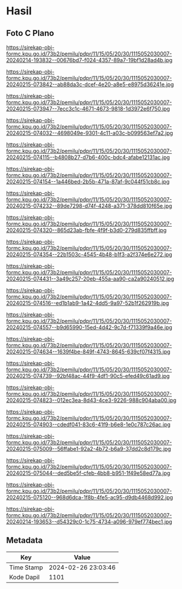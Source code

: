 # Hasil

## Foto C Plano

https://sirekap-obj-formc.kpu.go.id/73b2/pemilu/pdpr/11/15/05/20/30/1115052030007-20240214-193832--00676bd7-f024-4357-89a7-19bf1d28ad4b.jpg

https://sirekap-obj-formc.kpu.go.id/73b2/pemilu/pdpr/11/15/05/20/30/1115052030007-20240215-073842--ab88da3c-dcef-4e20-a8e5-e8975d36241e.jpg

https://sirekap-obj-formc.kpu.go.id/73b2/pemilu/pdpr/11/15/05/20/30/1115052030007-20240215-073947--7ecc3c1c-4671-4673-9818-1d3972e6f750.jpg

https://sirekap-obj-formc.kpu.go.id/73b2/pemilu/pdpr/11/15/05/20/30/1115052030007-20240215-074032--4698049e-9301-4c11-a03c-b099563ef7a2.jpg

https://sirekap-obj-formc.kpu.go.id/73b2/pemilu/pdpr/11/15/05/20/30/1115052030007-20240215-074115--b4808b27-d7b6-400c-bdc4-afabe12131ac.jpg

https://sirekap-obj-formc.kpu.go.id/73b2/pemilu/pdpr/11/15/05/20/30/1115052030007-20240215-074154--1a446bed-2b5b-471a-87af-9c044f51cb8c.jpg

https://sirekap-obj-formc.kpu.go.id/73b2/pemilu/pdpr/11/15/05/20/30/1115052030007-20240215-074232--89de7298-d74f-4248-a371-378dd810f65e.jpg

https://sirekap-obj-formc.kpu.go.id/73b2/pemilu/pdpr/11/15/05/20/30/1115052030007-20240215-074320--865d23ab-fbfe-4f9f-b3d0-279d835ffbff.jpg

https://sirekap-obj-formc.kpu.go.id/73b2/pemilu/pdpr/11/15/05/20/30/1115052030007-20240215-074354--22b1503c-4545-4b48-b1f3-a2f374e6e272.jpg

https://sirekap-obj-formc.kpu.go.id/73b2/pemilu/pdpr/11/15/05/20/30/1115052030007-20240215-074431--3a49c257-20eb-455a-aa90-ca2a90240512.jpg

https://sirekap-obj-formc.kpu.go.id/73b2/pemilu/pdpr/11/15/05/20/30/1115052030007-20240215-074516--ed1b1ab9-1a42-4dd5-9a97-52b1f262919b.jpg

https://sirekap-obj-formc.kpu.go.id/73b2/pemilu/pdpr/11/15/05/20/30/1115052030007-20240215-074557--b9d65990-15ed-4d42-9c7d-f71339f9a46e.jpg

https://sirekap-obj-formc.kpu.go.id/73b2/pemilu/pdpr/11/15/05/20/30/1115052030007-20240215-074634--1639f4be-849f-4743-8645-639cf07f4315.jpg

https://sirekap-obj-formc.kpu.go.id/73b2/pemilu/pdpr/11/15/05/20/30/1115052030007-20240215-074739--92bf48ac-44f9-4df1-90c5-efed49c61ad9.jpg

https://sirekap-obj-formc.kpu.go.id/73b2/pemilu/pdpr/11/15/05/20/30/1115052030007-20240215-074823--012ec3ea-8d43-4ce3-9226-988c904aba00.jpg

https://sirekap-obj-formc.kpu.go.id/73b2/pemilu/pdpr/11/15/05/20/30/1115052030007-20240215-074903--cdedf041-83c6-41f9-b6e8-1e0c787c26ac.jpg

https://sirekap-obj-formc.kpu.go.id/73b2/pemilu/pdpr/11/15/05/20/30/1115052030007-20240215-075009--56ffabe1-92a2-4b72-b6a9-37dd2c8d179c.jpg

https://sirekap-obj-formc.kpu.go.id/73b2/pemilu/pdpr/11/15/05/20/30/1115052030007-20240215-075044--ded5be5f-cfeb-4bb8-b951-1f49e58ed77a.jpg

https://sirekap-obj-formc.kpu.go.id/73b2/pemilu/pdpr/11/15/05/20/30/1115052030007-20240215-075120--968d6dca-1f8b-4fe5-ac95-d9db4468d992.jpg

https://sirekap-obj-formc.kpu.go.id/73b2/pemilu/pdpr/11/15/05/20/30/1115052030007-20240214-193653--d54329c0-1c75-4734-a096-979ef774bec1.jpg


## Metadata

| Key        | Value               |
| ---------- | ------------------- |
| Time Stamp | 2024-02-26 23:03:46 |
| Kode Dapil | 1101                |



